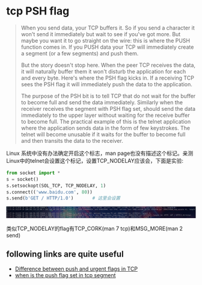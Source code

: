 # tcp PSH flag

> When you send data, your TCP buffers it. So if you send a character it won't send it immediately but wait to see if you've got more. But maybe you want it to go straight on the wire: this is where the PUSH function comes in. If you PUSH data your TCP will immediately create a segment (or a few segments) and push them.
>
> But the story doesn't stop here. When the peer TCP receives the data, it will naturally buffer them it won't disturb the application for each and every byte. Here's where the PSH flag kicks in. If a receiving TCP sees the PSH flag it will immediately push the data to the application.
>
> The purpose of the PSH bit is to tell TCP that do not wait for the buffer to become full and send the data immediately. Similarly when the receiver receives the segment with PSH flag set, should send the data immediately to the upper layer without waiting for the receive buffer to become full. The practical example of this is the telnet application where the application sends data in the form of few keystrokes. The telnet will become unusable if it waits for the buffer to become full and then transits the data to the receiver.

Linux 系统中没有办法确定开启这个标志，man page也没有描述这个标记。亲测Linux中的telnet会设置这个标记，设置TCP_NODELAY应该会，下面是实验:

```python
from socket import *
s = socket()
s.setsockopt(SOL_TCP, TCP_NODELAY, 1)
s.connect(('www.baidu.com', 80))
s.send(b'GET / HTTP/1.0')       # 这里会设置
```

![tcpdump-output](tcpdump_psh.png)

类似TCP_NODELAY的flag有TCP_CORK(man 7 tcp)和MSG_MORE(man 2 send)

## following links are quite useful

* [Difference between push and urgent flags in TCP](https://stackoverflow.com/questions/9153566/difference-between-push-and-urgent-flags-in-tcp)
* [when is the push flag set in tcp segment](https://stackoverflow.com/questions/2264154/when-is-the-push-flag-set-in-tcp-segment)